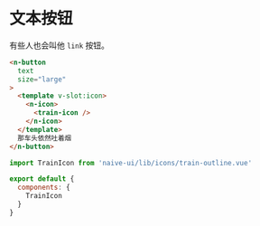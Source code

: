 # 文本按钮
有些人也会叫他 `link` 按钮。
```html
<n-button
  text
  size="large"
>
  <template v-slot:icon>
    <n-icon>
      <train-icon />
    </n-icon>
  </template>
  那车头依然吐着烟
</n-button>
```
```js
import TrainIcon from 'naive-ui/lib/icons/train-outline.vue'

export default {
  components: {
    TrainIcon
  }
}
```
